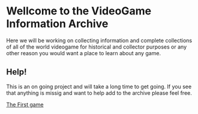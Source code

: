 # Wellcome to the VideoGame Information Archive
Here we will be working on collecting information and complete collections of all of the world videogame for historical and collector purposes or any other reason you would want a place to learn about any game. 

## Help! 
This is an on going project and will take a long time to get going. If you see that anything is missig and want to help add to the archive please feel free. 


[The First game](Thebegining.md)

